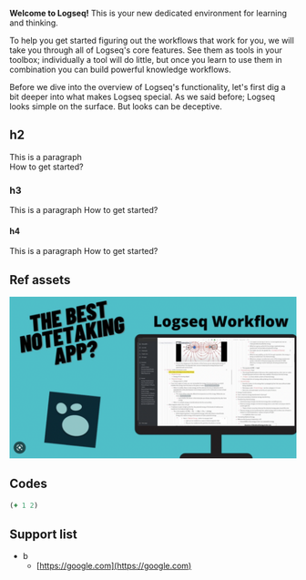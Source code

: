 **Welcome to Logseq!** This is your new dedicated environment for learning and thinking.

To help you get started figuring out the workflows that work for you, we will take you through all of Logseq's core features. See them as tools in your toolbox; individually a tool will do little, but once you learn to use them in combination you can build powerful knowledge workflows.

Before we dive into the overview of Logseq's functionality, let's first dig a bit deeper into what makes Logseq special. As we said before; Logseq looks simple on the surface. But looks can be deceptive.

## h2
This is a paragraph  
How to get started?

### h3
This is a paragraph
How to get started?

#### h4
This is a paragraph
How to get started?

## Ref assets
![a image](./assets/demo.png)

## Codes

```clojure
(+ 1 2)
```

## Support list
- b
    - [https://google.com](https://google.com)